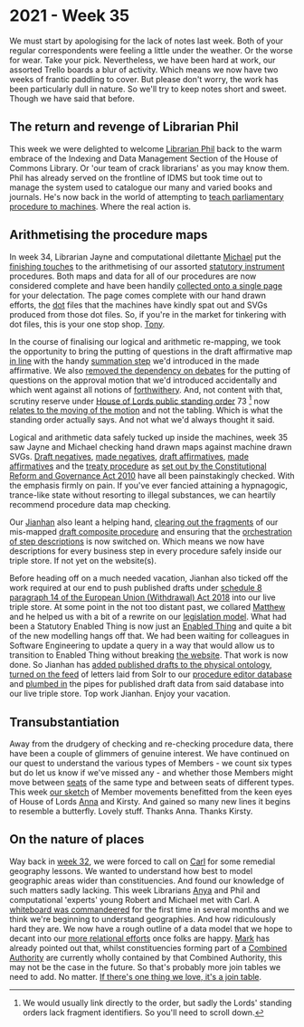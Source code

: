 # 2021 - Week 35

We must start by apologising for the lack of notes last week. Both of your regular correspondents were feeling a little under the weather. Or the worse for wear. Take your pick. Nevertheless, we have been hard at work, our assorted Trello boards a blur of activity. Which means we now have two weeks of frantic paddling to cover. But please don't worry, the work has been particularly dull in nature. So we'll try to keep notes short and sweet. Though we have said that before.

## The return and revenge of Librarian Phil

This week we were delighted to welcome [Librarian Phil](https://twitter.com/philbgorman) back to the warm embrace of the Indexing and Data Management Section of the House of Commons Library. Or 'our team of crack librarians' as you may know them. Phil has already served on the frontline of IDMS but took time out to manage the system used to catalogue our many and varied books and journals. He's now back in the world of attempting to [teach parliamentary procedure to machines](https://www.youtube.com/watch?v=JhS35f015SQ). Where the real action is.

## Arithmetising the procedure maps

In week 34, Librarian Jayne and computational dilettante [Michael](https://twitter.com/fantasticlife) put the [finishing touches](https://trello.com/c/oHRtD4ru/159-redo-all-si-procedures) to the arithmetising of our assorted [statutory instrument](https://en.wikipedia.org/wiki/Statutory_instrument_(UK)) procedures. Both maps and data for all of our procedures are now considered complete and have been handily [collected onto a single page](https://ukparliament.github.io/ontologies/procedure/maps/) for your delectation. The page comes complete with our hand drawn efforts, the [dot](https://en.wikipedia.org/wiki/DOT_(graph_description_language)) files that the machines have kindly spat out and SVGs produced from those dot files. So, if you're in the market for tinkering with dot files, this is your one stop shop. [Tony](https://twitter.com/psychemedia).

In the course of finalising our logical and arithmetic re-mapping, we took the opportunity to bring the putting of questions in the draft affirmative map [in line](https://trello.com/c/NS9BrG7s/177-bring-lords-questions-put-in-line-with-made-affirmative-use-moveable-summation-for-draft-affirmative) with the handy [summation step](https://ukparliament.github.io/ontologies/procedure/flowcharts/meta/design-notes/with-step-types/#summation-steps) we'd introduced in the made affirmative. We also [removed the dependency on debates](https://trello.com/c/j6pu2sQ7/176-remove-dependency-on-debate-for-putting-question-on-approval-motion-in-lords-in-draft-affirmative) for the putting of questions on the approval motion that we'd introduced accidentally and which went against all notions of [forthwithery](https://erskinemay.parliament.uk/section/4784/questions-to-be-put-forthwith/). And, not content with that, scrutiny reserve under [House of Lords public standing order](https://www.parliament.uk/business/publications/house-of-lords-publications/rules-and-guides-for-business/the-standing-orders-of-the-house-of-lords-relating-to-public-business/) 73 [^1] now [relates to the moving of the motion](https://trello.com/c/3w891nII/174-draft-affirmative-scrutiny-reserve-is-on-moving-approval-motion-not-on-tabling) and not the tabling. Which is what the standing order actually says. And not what we'd always thought it said.

Logical and arithmetic data safely tucked up inside the machines, week 35 saw Jayne and Michael checking hand drawn maps against machine drawn SVGs. [Draft negatives](https://trello.com/c/cHro6D05/181-check-draft-negative-data), [made negatives](https://trello.com/c/jbL2yQDF/182-check-made-negative-data), [draft affirmatives](https://trello.com/c/uwoQ9xbp/183-check-draft-affirmative-data), [made affirmatives](https://trello.com/c/7xzbMKyq/184-check-made-affirmative-data) and the [treaty procedure](https://trello.com/c/4BdsIKsY/155-check-treaty-data) as [set out by the Constitutional Reform and Governance Act 2010](https://www.legislation.gov.uk/ukpga/2010/25/section/20#section-20) have all been painstakingly checked. With the emphasis firmly on pain. If you've ever fancied attaining a hypnagogic, trance-like state without resorting to illegal substances, we can heartily recommend procedure data map checking.

Our [Jianhan](https://twitter.com/jianhanzhu) also leant a helping hand, [clearing out the fragments](https://trello.com/c/ees9MgHR/175-clear-out-draft-composite-procedure-in-staging) of our mis-mapped [draft composite procedure](https://www.legislation.gov.uk/ukpga/Geo5/10-11/41#section-1-2) and ensuring that the [orchestration of step descriptions](https://trello.com/c/96TZsThS/178-step-description-orchestration) is now switched on. Which means we now have descriptions for every business step in every procedure safely inside our triple store. If not yet on the website(s).

Before heading off on a much needed vacation, Jianhan also ticked off the work required at our end to push published drafts under [schedule 8 paragraph 14 of the European Union (Withdrawal) Act 2018](https://www.legislation.gov.uk/ukpga/2018/16/schedule/8/enacted#schedule-8-paragraph-14) into our live triple store. At some point in the not too distant past, we collared [Matthew](https://twitter.com/mattwadd) and he helped us with a bit of a rewrite on our [legislation model](https://ukparliament.github.io/ontologies/legislation/legislation-ontology.html). What had been a Statutory Enabled Thing is now just an [Enabled Thing](https://ukparliament.github.io/ontologies/legislation/legislation-ontology.html#d4e168) and quite a bit of the new modelling hangs off that. We had been waiting for colleagues in Software Engineering to update a query in a way that would allow us to transition to Enabled Thing without breaking [the website](https://statutoryinstruments.parliament.uk/). That work is now done. So Jianhan has [added published drafts to the physical ontology](https://trello.com/c/Jrysyf83/7-add-published-drafts-to-physical-ontology), [turned on the feed](https://trello.com/c/PKOM0nRl/8-adjust-orchestration-to-pull-in-published-drafts) of letters laid from Solr to our [procedure editor database](https://github.com/ukparliament/ontologies/blob/master/procedure/meta/editor/schema.pdf) and [plumbed in](https://trello.com/c/CNuySfFU/22-orchestrate-published-draft-data-in-to-data-platform-triple-store) the pipes for published draft data from said database into our live triple store. Top work Jianhan. Enjoy your vacation.

## Transubstantiation

Away from the drudgery of checking and re-checking procedure data, there have been a couple of glimmers of genuine interest. We have continued on our quest to understand the various types of Members - we count six types but do let us know if we've missed any - and whether those Members might move between [seats](https://ukparliament.github.io/ontologies/house-membership/house-membership-ontology.html#d4e29) of the same type and between seats of different types. This week [our sketch](https://github.com/ukparliament/ontologies/blob/master/house-membership/transubstantiations/transubstantiations.pdf) of Member movements benefitted from the keen eyes of House of Lords [Anna](https://twitter.com/LoogaGirl) and Kirsty. And gained so many new lines it begins to resemble a butterfly. Lovely stuff. Thanks Anna. Thanks Kirsty.

## On the nature of places

Way back in [week 32](https://ukparliament.github.io/ontologies/meta/weeknotes/2021/32/#remedial-geographies), we were forced to call on [Carl](https://twitter.com/carlbaker) for some remedial geography lessons. We wanted to understand how best to model geographic areas wider than constituencies. And found our knowledge of such matters sadly lacking. This week Librarians [Anya](https://twitter.com/bitten_) and Phil and computational 'experts' young Robert and Michael met with Carl. A [whiteboard was commandeered](https://twitter.com/fantasticlife/status/1433019042101665794) for the first time in several months and we think we're beginning to understand geographies. And how ridiculously hard they are. We now have a rough outline of a data model that we hope to decant into our [more relational efforts](https://ukparliament.github.io/ontologies/meta/relational/) once folks are happy. [Mark](https://twitter.com/marksandford3) has already pointed out that, whilst constituencies forming part of a [Combined Authority](https://en.wikipedia.org/wiki/Combined_authority) are currently wholly contained by that Combined Authority, this may not be the case in the future. So that's probably more join tables we need to add. No matter. [If there's one thing we love, it's a join table](https://twitter.com/fantasticlife/status/1411996084864495617).







[^1]:We would usually link directly to the order, but sadly the Lords' standing orders lack fragment identifiers. So you'll need to scroll down. 
